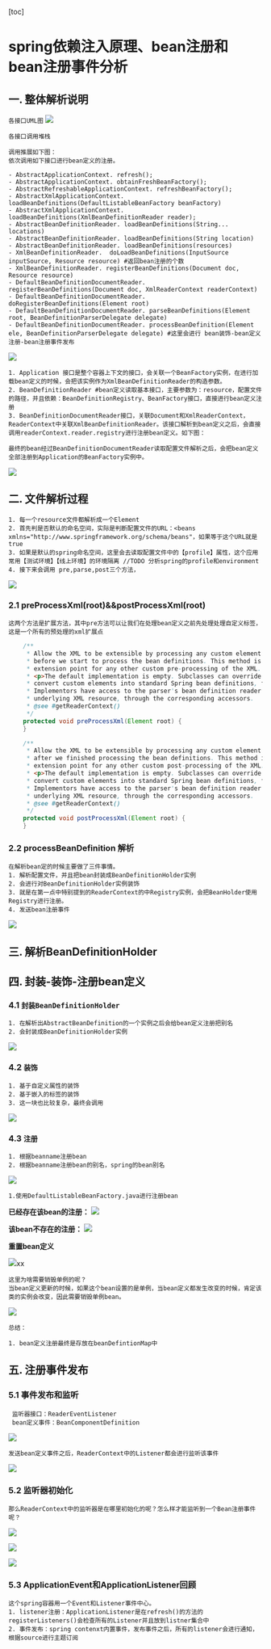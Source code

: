 [toc]

# spring依赖注入原理、bean注册和bean注册事件分析
## 一. 整体解析说明

`各接口UML图`
![](media/bean解析UML.png)

`各接口调用堆栈`
	
	调用推展如下图：
	依次调用如下接口进行bean定义的注册。
	
	- AbstractApplicationContext. refresh();
	- AbstractApplicationContext. obtainFreshBeanFactory();
	- AbstractRefreshableApplicationContext. refreshBeanFactory();
	- AbstractXmlApplicationContext. loadBeanDefinitions(DefaultListableBeanFactory beanFactory)
	- AbstractXmlApplicationContext. loadBeanDefinitions(XmlBeanDefinitionReader reader);
	- AbstractBeanDefinitionReader. loadBeanDefinitions(String... locations)
	- AbstractBeanDefinitionReader. loadBeanDefinitions(String location)
	- AbstractBeanDefinitionReader. loadBeanDefinitions(resources)
	- XmlBeanDefinitionReader.  doLoadBeanDefinitions(InputSource inputSource, Resource resource) #返回bean注册的个数
	- XmlBeanDefinitionReader. registerBeanDefinitions(Document doc, Resource resource)
	- DefaultBeanDefinitionDocumentReader. registerBeanDefinitions(Document doc, XmlReaderContext readerContext)
	- DefaultBeanDefinitionDocumentReader. doRegisterBeanDefinitions(Element root) 
	- DefaultBeanDefinitionDocumentReader. parseBeanDefinitions(Element root, BeanDefinitionParserDelegate delegate)
	- DefaultBeanDefinitionDocumentReader. processBeanDefinition(Element ele, BeanDefinitionParserDelegate delegate) #这里会进行 bean装饰-bean定义注册-bean注册事件发布

![](media/14916348866369.jpg)


	1. Application 接口是整个容器上下文的接口，会关联一个BeanFactory实例，在进行加载bean定义的时候，会把该实例作为XmlBeanDefinitionReader的构造参数。
	2. BeanDefinitionReader #bean定义读取基本接口，主要参数为：resource，配置文件的路径，并且依赖：BeanDefinitionRegistry、BeanFactory接口，直接进行bean定义注册
	3. BeanDefinitionDocumentReader接口，关联Document和XmlReaderContext，ReaderContext中关联XmlBeanDefinitionReader。该接口解析到bean定义之后，会直接调用readerContext.reader.registry进行注册bean定义。如下图：
	
	最终的bean经过BeanDefinitionDocumentReader读取配置文件解析之后，会把bean定义全部注册到Application的BeanFactory实例中。

![](media/14916399532714.jpg)

## 二. 文件解析过程
	
	1. 每一个resource文件都解析成一个Element
	2. 首先判是否默认的命名空间，实际是判断配置文件的URL：<beans xmlns="http://www.springframework.org/schema/beans"，如果等于这个URL就是true
	3. 如果是默认的spring命名空间，这里会去读取配置文件中的【profile】属性，这个应用常用【测试环境】【线上环境】的环境隔离 //TODO 分析spring的profile和environment
	4. 接下来会调用 pre,parse,post三个方法，

	

![](media/14916407613065.jpg)

### 2.1 preProcessXml(root)&&postProcessXml(root)

	这两个方法是扩展方法，其中pre方法可以让我们在处理bean定义之前先处理处理自定义标签，这是一个所有的预处理的xml扩展点
	
```java
	/**
	 * Allow the XML to be extensible by processing any custom element types first,
	 * before we start to process the bean definitions. This method is a natural
	 * extension point for any other custom pre-processing of the XML.
	 * <p>The default implementation is empty. Subclasses can override this method to
	 * convert custom elements into standard Spring bean definitions, for example.
	 * Implementors have access to the parser's bean definition reader and the
	 * underlying XML resource, through the corresponding accessors.
	 * @see #getReaderContext()
	 */
	protected void preProcessXml(Element root) {
	}

	/**
	 * Allow the XML to be extensible by processing any custom element types last,
	 * after we finished processing the bean definitions. This method is a natural
	 * extension point for any other custom post-processing of the XML.
	 * <p>The default implementation is empty. Subclasses can override this method to
	 * convert custom elements into standard Spring bean definitions, for example.
	 * Implementors have access to the parser's bean definition reader and the
	 * underlying XML resource, through the corresponding accessors.
	 * @see #getReaderContext()
	 */
	protected void postProcessXml(Element root) {
	}
```	

### 2.2 processBeanDefinition 解析
	
	在解析bean定的时候主要做了三件事情。
	1. 解析配置文件，并且把bean封装成BeanDefinitionHolder实例
	2. 会进行对BeanDefinitionHolder实例装饰
	3. 就是在第一点中特别提到的ReaderContext的中Registry实例，会把BeanHolder使用Registry进行注册。
	4. 发送bean注册事件

![](media/14916423027605.jpg)


## 三. 解析BeanDefinitionHolder
## 四. 封装-装饰-注册bean定义
	
### 4.1 `封装BeanDefinitionHolder`	

	1. 在解析出AbstractBeanDefinition的一个实例之后会给bean定义注册把别名
	2. 会封装成BeanDefinitionHolder实例
	
![](media/14916431274890.jpg)

### 4.2 `装饰`
	
	1. 基于自定义属性的装饰
	2. 基于嵌入的标签的装饰
	3. 这一块也比较复杂，最终会调用
	
![](media/14916439896430.jpg)

	
### 4.3 `注册`

	
	1. 根据beanname注册bean
	2. 根据beanname注册bean的别名，spring的bean别名
	
![](media/14916442259699.jpg)
	
	1.使用DefaultListableBeanFactory.java进行注册bean


**已经存在该bean的注册：**
![](media/14916444362251.jpg)

**该bean不存在的注册：**
![](media/14916448338338.jpg)


**重置bean定义**
	
![](media/14916455786147.jpg)xx


	这里为啥需要销毁单例的呢？
	当bean定义更新的时候，如果这个bean设置的是单例，当bean定义都发生改变的时候，肯定该类的实例会改变，因此需要销毁单例bean。
	
![](media/14916457959667.jpg)

`总结：`
	
	1. bean定义注册最终是存放在beanDefintionMap中


## 五. 注册事件发布

### 5.1 事件发布和监听
	
	 监听器接口：ReaderEventListener
	 bean定义事件：BeanComponentDefinition

	
![](media/14916463786682.jpg)

	发送bean定义事件之后，ReaderContext中的Listener都会进行监听该事件

![](media/14916464204458.jpg)


### 5.2 监听器初始化

 	那么ReaderContext中的监听器是在哪里初始化的呢？怎么样才能监听到一个Bean注册事件呢？
 	
![](media/14916466232464.jpg)

![](media/14916474989803.jpg)

![](media/14916475613148.jpg)


### 5.3 ApplicationEvent和ApplicationListener回顾
	
	这个spring容器用一个Event和Listener事件中心。
	1. listener注册：ApplicationListener是在refresh()的方法的registerListeners()会检查所有的Listener并且放到listner集合中
	2. 事件发布：spring contenxt内置事件，发布事件之后，所有的listener会进行通知，根据source进行主题订阅

